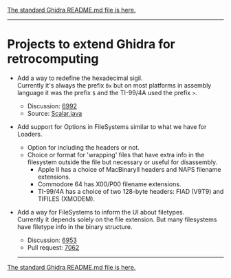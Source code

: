 [The standard Ghidra README.md file is here.][readme_orig]

---

# Projects to extend Ghidra for retrocomputing

- Add a way to redefine the hexadecimal sigil.  
  Currently it's always the prefix `0x` but on most platforms in assembly language it was the prefix `$` and the TI-99/4A used the prefix `>`.
  - Discussion: [6992][d6992]
  - Source: [Scalar.java][scalar_java]

- Add support for Options in FileSystems similar to what we have for Loaders.
  - Option for including the headers or not.
  - Choice or format for 'wrapping' files that have extra info in the filesystem outside the file but necessary or useful for disassembly.
    - Apple II has a choice of MacBinaryII headers and NAPS filename extensions.
    - Commodore 64 has X00/P00 filename extensions.
    - TI-99/4A has a choice of two 128-byte headers: FIAD (V9T9) and TIFILES (XMODEM).

- Add a way for FileSystems to inform the UI about filetypes.  
  Currently it depends solely on the file extension. But many filesystems have filetype info in the binary structure.
  - Discussion: [6953][d6953]
  - Pull request: [7062][pr7062]

  ---

[The standard Ghidra README.md file is here.][readme_orig]

[d6953]: https://github.com/NationalSecurityAgency/ghidra/discussions/6953
[d6992]: https://github.com/NationalSecurityAgency/ghidra/discussions/6992
[pr7062]: https://github.com/NationalSecurityAgency/ghidra/pull/7062
[readme_orig]: README_orig.md
[scalar_java]: https://github.com/hippietrail/ghidra/blob/master/Ghidra/Framework/SoftwareModeling/src/main/java/ghidra/program/model/scalar/Scalar.java#L286

